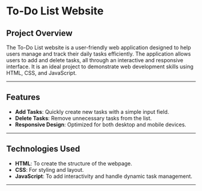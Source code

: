 # To-Do List Website  

## Project Overview  
The To-Do List website is a user-friendly web application designed to help users manage and track their daily tasks efficiently. The application allows users to add and delete tasks, all through an interactive and responsive interface. It is an ideal project to demonstrate web development skills using HTML, CSS, and JavaScript.  

---

## Features  
- **Add Tasks**: Quickly create new tasks with a simple input field.    
- **Delete Tasks**: Remove unnecessary tasks from the list.    
- **Responsive Design**: Optimized for both desktop and mobile devices.  

---

## Technologies Used  
- **HTML**: To create the structure of the webpage.  
- **CSS**: For styling and layout.  
- **JavaScript**: To add interactivity and handle dynamic task management.  

---


